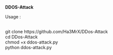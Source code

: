 <strong>DDOS-Attack</strong>



Usage : 


</br>
git clone https://github.com/Ha3MrX/DDos-Attack
</br>
cd DDos-Attack
</br>
chmod +x ddos-attack.py
</br>
python ddos-attack.py
